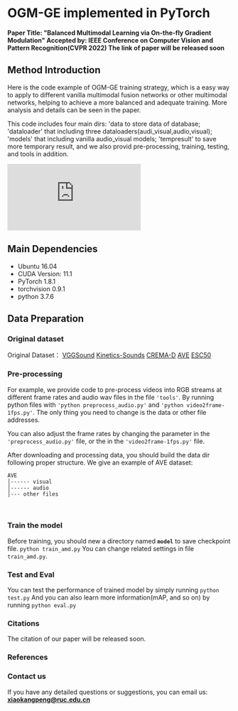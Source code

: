 # OGM-GE implemented in PyTorch
**Paper Title: "Balanced Multimodal Learning via On-the-fly Gradient Modulation"
Accepted by: IEEE Conference on Computer Vision and Pattern Recognition(CVPR 2022)
The link of paper will be released soon**


## Method Introduction
Here is the code example of OGM-GE training strategy, which is a easy way to apply to different vanilla multimodal fusion networks or other multimodal networks, helping to achieve a more balanced and adequate training. More analysis and details can be seen in the paper.

This code includes four main dirs: 
'data to store data of database; 
'dataloader' that including three dataloaders(audi_visual,audio,visual); 
'models' that including vanilla audio_visual models; 
'tempresult' to save more temporary result, 
and we also provid pre-processing, training, testing, and tools in addition.

![Method Pipeline](https://github.com/GeWu-Lab/OGM-GE_CVPR2022/blob/main/demo/pipeline.pdf)


## Main Dependencies
+ Ubuntu 16.04
+ CUDA Version: 11.1
+ PyTorch 1.8.1
+ torchvision 0.9.1
+ python 3.7.6


## Data Preparation
### Original dataset
Original Dataset：
[VGGSound](https://www.robots.ox.ac.uk/~vgg/data/vggsound/)
[Kinetics-Sounds](https://github.com/cvdfoundation/kinetics-dataset)
[CREMA-D](https://github.com/CheyneyComputerScience/CREMA-D)
[AVE](https://sites.google.com/view/audiovisualresearch)
[ESC50](https://github.com/karoldvl/ESC-50/archive/master.zip)



### Pre-processing

For example, we provide code to pre-process videos into RGB streams at different frame rates and audio wav files in the file ```'tools'```. By running python files with ```'python preprocess_audio.py'``` and ```'python video2frame-1fps.py'```. The only thing you need to change is the data or other file addresses.

You can also adjust the frame rates by changing the parameter in the ```'preprocess_audio.py'``` file, or the in the ```'video2frame-1fps.py'``` file.


After downloading and processing data, you should build the data dir  following proper structure. We give an example of AVE dataset:
```
AVE
│------ visual
│------ audio
│--- other files
```

&nbsp;



### Train the model

Before training, you should new a directory named **`model`** to save checkpoint file. 
```python train_amd.py```
You can change related settings in file ```train_amd.py```.
&nbsp;


### Test and Eval

You can test the performance of trained model by simply running
```python test.py```
And you can also learn more information(mAP, and so on) by running
```python eval.py```


### Citations
The citation of our paper will be released soon.

### References



### Contact us

If you have any detailed questions or suggestions, you can email us:
**xiaokangpeng@ruc.edu.cn**
